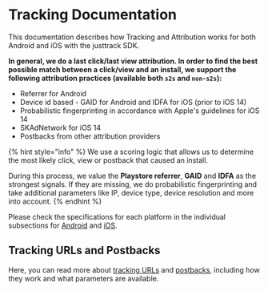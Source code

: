 # Tracking Documentation

This documentation describes how Tracking and Attribution works for both Android and iOS with the justtrack SDK.

**In general, we do a last click/last view attribution. In order to find the best possible match between a click/view and an install, we support the following attribution practices (available both `s2s` and `non-s2s`):**

* Referrer for Android
* Device id based - GAID for Android and IDFA for iOS (prior to iOS 14)
* Probabilistic fingerprinting in accordance with Apple's guidelines for iOS 14
* SKAdNetwork for iOS 14
* Postbacks from other attribution providers

{% hint style="info" %}
We use a scoring logic that allows us to determine the most likely click, view or postback that caused an install.

During this process, we value the **Playstore referrer**, **GAID** and **IDFA** as the strongest signals. If they are missing, we do probabilistic fingerprinting and take additional parameters like IP, device type, device resolution and more into account.
{% endhint %}

Please check the specifications for each platform in the individual subsections for [Android](android.md) and [iOS](skadnetwork-for-ios.md).

## Tracking URLs and Postbacks

Here, you can read more about [tracking URLs](https://app.gitbook.com/s/4favyoz2l7ENoW5stOlK/glossary-and-definitions/tracking-url) and [postbacks](https://app.gitbook.com/s/4favyoz2l7ENoW5stOlK/glossary-and-definitions/postbacks), including how they work and what parameters are available.
